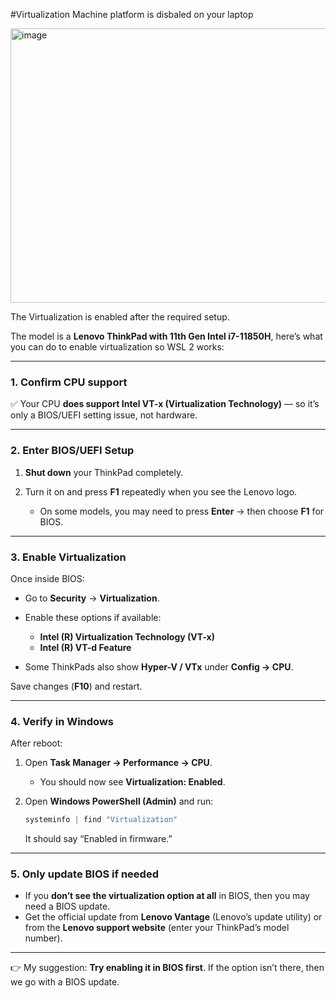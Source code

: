 #Virtualization Machine platform is disbaled on your laptop

<img width="781" height="439" alt="image" src="https://github.com/user-attachments/assets/0d686cd3-5b9e-4b40-922d-5b4a51dc3e4e" />  
  
  The Virtualization is enabled after the required setup.


The model is a **Lenovo ThinkPad with 11th Gen Intel i7-11850H**, here’s what you can do to enable virtualization so WSL 2 works:

---

### 1. Confirm CPU support

✅ Your CPU **does support Intel VT-x (Virtualization Technology)** — so it’s only a BIOS/UEFI setting issue, not hardware.

---

### 2. Enter BIOS/UEFI Setup

1. **Shut down** your ThinkPad completely.
2. Turn it on and press **F1** repeatedly when you see the Lenovo logo.

   * On some models, you may need to press **Enter** → then choose **F1** for BIOS.

---

### 3. Enable Virtualization

Once inside BIOS:

* Go to **Security** → **Virtualization**.
* Enable these options if available:

  * **Intel (R) Virtualization Technology (VT-x)**
  * **Intel (R) VT-d Feature**
* Some ThinkPads also show **Hyper-V / VTx** under **Config → CPU**.

Save changes (**F10**) and restart.

---

### 4. Verify in Windows

After reboot:

1. Open **Task Manager → Performance → CPU**.

   * You should now see **Virtualization: Enabled**.
2. Open **Windows PowerShell (Admin)** and run:

   ```powershell
   systeminfo | find "Virtualization"
   ```

   It should say “Enabled in firmware.”

---

### 5. Only update BIOS if needed

* If you **don’t see the virtualization option at all** in BIOS, then you may need a BIOS update.
* Get the official update from **Lenovo Vantage** (Lenovo’s update utility) or from the **Lenovo support website** (enter your ThinkPad’s model number).

---

👉 My suggestion: **Try enabling it in BIOS first**. If the option isn’t there, then we go with a BIOS update.




